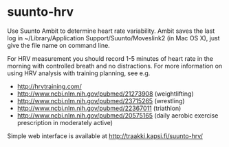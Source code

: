 suunto-hrv
==========

Use Suunto Ambit to determine heart rate variability. Ambit saves the last log in ~/Library/Application Support/Suunto/Moveslink2 (in Mac OS X), just give the file name on command line. 

For HRV measurement you should record 1-5 minutes of heart rate in the morning with controlled breath 
and no distractions. For more information on using HRV analysis with training planning, see e.g. 
  
  * http://hrvtraining.com/
  * http://www.ncbi.nlm.nih.gov/pubmed/21273908 (weightlifting)
  * http://www.ncbi.nlm.nih.gov/pubmed/23715265 (wrestling)
  * http://www.ncbi.nlm.nih.gov/pubmed/22367011 (triathlon)
  * http://www.ncbi.nlm.nih.gov/pubmed/20575165 (daily aerobic exercise prescription in moderately active)

Simple web interface is available at http://traakki.kapsi.fi/suunto-hrv/
